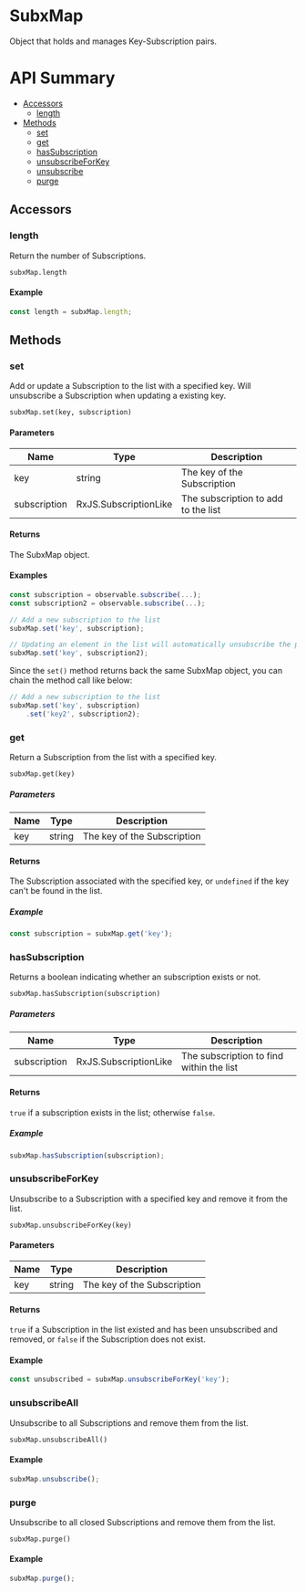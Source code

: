 # SubxMap

Object that holds and manages Key-Subscription pairs.

# API Summary

- [Accessors](#accessors)
    - [length](#length)
- [Methods](#methods)
    - [set](#set)
    - [get](#get)
    - [hasSubscription](#hasSubscription)
    - [unsubscribeForKey](#unsubscribeForKey)
    - [unsubscribe](#unsubscribeAll)
    - [purge](#purge)

## Accessors

### length

Return the number of Subscriptions.

`subxMap.length`

#### Example

```ts
const length = subxMap.length;
```

## Methods

### set

Add or update a Subscription to the list with a specified key.
Will unsubscribe a Subscription when updating a existing key.

`subxMap.set(key, subscription)`

#### Parameters

| Name    | Type      | Description  |
|---------|-----------|--------------|
| key	  | string	  | The key of the Subscription
| subscription	  | RxJS.SubscriptionLike	  | The subscription to add to the list

#### Returns

The SubxMap object.

#### Examples

```ts
const subscription = observable.subscribe(...);
const subscription2 = observable.subscribe(...);

// Add a new subscription to the list
subxMap.set('key', subscription);

// Updating an element in the list will automatically unsubscribe the previous subscription
subxMap.set('key', subscription2);
```

Since the `set()` method returns back the same SubxMap object, you can chain the method call like below:

```ts
// Add a new subscription to the list
subxMap.set('key', subscription)
    .set('key2', subscription2);
```

### get

Return a Subscription from the list with a specified key.

`subxMap.get(key)`

##### Parameters

| Name    | Type      | Description  |
|---------|-----------|--------------|
| key	  | string	  | The key of the Subscription

#### Returns

The Subscription associated with the specified key, or `undefined` if the key can't be found in the list.

##### Example

```ts
const subscription = subxMap.get('key');
```

### hasSubscription

Returns a boolean indicating whether an subscription exists or not.

`subxMap.hasSubscription(subscription)`

##### Parameters

| Name    | Type      | Description  |
|---------|-----------|--------------|
| subscription	  | RxJS.SubscriptionLike	  | The subscription to find within the list

#### Returns

`true` if a subscription exists in the list; otherwise `false`.

##### Example

```ts
subxMap.hasSubscription(subscription);
```

### unsubscribeForKey

Unsubscribe to a Subscription with a specified key and remove it from the list.

`subxMap.unsubscribeForKey(key)`

#### Parameters

| Name    | Type      | Description  |
|---------|-----------|--------------|
| key	  | string	  | The key of the Subscription

#### Returns

`true` if a Subscription in the list existed and has been unsubscribed and removed, or `false` if the Subscription does not exist.

#### Example

```ts
const unsubscribed = subxMap.unsubscribeForKey('key');
```

### unsubscribeAll

Unsubscribe to all Subscriptions and remove them from the list.

`subxMap.unsubscribeAll()`

#### Example

```ts
subxMap.unsubscribe();
```

### purge

Unsubscribe to all closed Subscriptions and remove them from the list.

`subxMap.purge()`

#### Example

```ts
subxMap.purge();
```
